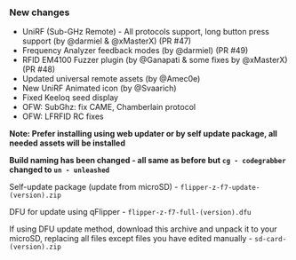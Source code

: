 ### New changes
* UniRF (Sub-GHz Remote) - All protocols support, long button press support (by @darmiel & @xMasterX) (PR #47)
* Frequency Analyzer feedback modes (by @darmiel) (PR #49)
* RFID EM4100 Fuzzer plugin (by @Ganapati & some fixes by @xMasterX) (PR #48)
* Updated universal remote assets (by @Amec0e)
* New UniRF Animated icon (by @Svaarich)
* Fixed Keeloq seed display
* OFW: SubGhz: fix CAME, Chamberlain protocol
* OFW: LFRFID RC fixes

**Note: Prefer installing using web updater or by self update package, all needed assets will be installed**

**Build naming has been changed - all same as before but `cg - codegrabber` changed to `un - unleashed`**

Self-update package (update from microSD) - `flipper-z-f7-update-(version).zip`

DFU for update using qFlipper - `flipper-z-f7-full-(version).dfu`

If using DFU update method, download this archive and unpack it to your microSD, replacing all files except files you have edited manually -
`sd-card-(version).zip`


